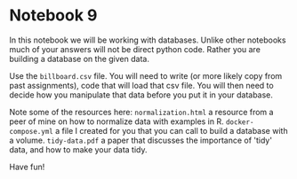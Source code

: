 # Notebook 9

In this notebook we will be working with databases. Unlike other notebooks much of your answers will not be direct python code. Rather you are building a database on the given data. 

Use the `billboard.csv` file. You will need to write (or more likely copy from past assignments), code that will load that csv file. You will then need to decide how you manipulate that data before you put it in your database. 

Note some of the resources here:
`normalization.html` a resource from a peer of mine on how to normalize data with examples in R.
`docker-compose.yml` a file I created for you that you can call to build a database with a volume. 
`tidy-data.pdf` a paper that discusses the importance of 'tidy' data, and how to make your data tidy. 

Have fun!
